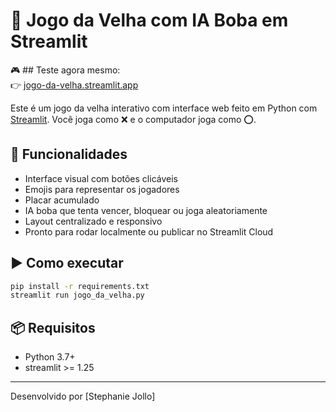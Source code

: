 # 🧠 Jogo da Velha com IA Boba em Streamlit

🎮 ## Teste agora mesmo:  
👉 [jogo-da-velha.streamlit.app](https://jogo-da-velha.streamlit.app/)

Este é um jogo da velha interativo com interface web feito em Python com [Streamlit](https://streamlit.io). Você joga como ❌ e o computador joga como ⭕.

## 🚀 Funcionalidades

- Interface visual com botões clicáveis
- Emojis para representar os jogadores
- Placar acumulado
- IA boba que tenta vencer, bloquear ou joga aleatoriamente
- Layout centralizado e responsivo
- Pronto para rodar localmente ou publicar no Streamlit Cloud

## ▶️ Como executar

```bash
pip install -r requirements.txt
streamlit run jogo_da_velha.py
```

## 📦 Requisitos

- Python 3.7+
- streamlit >= 1.25

---

Desenvolvido por [Stephanie Jollo]
